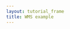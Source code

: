 ```yaml
---
layout: tutorial_frame
title: WMS example
---
```

<script type='text/javascript'>

	var map = L.map('m ', {
		center: [-17, -67],
		zoom: 3
	});

	var wmsLayer = L.tileLayer.wms('http://demo.opengeo.org/geoserver/ows?', {
		layers: 'ne:ne'
	}).addTo(map);

</script>